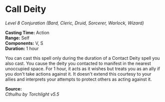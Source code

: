 # Call Deity
*Level 8 Conjuration (Bard, Cleric, Druid, Sorcerer, Warlock, Wizard)*

**Casting Time:** Action  
**Range:** Self  
**Components:** V, S  
**Duration:** 1 hour

You can cast this spell only during the duration of a Contact Deity spell you also cast. You cause the deity you contacted to manifest in the nearest unoccupied space. For 1 hour, it acts as it wishes but treats you as an ally if you don't take actions against it. It doesn't extend this courtesy to your allies and interprets your attempts to protect others as acting against it.

**Source:**  
*Cthulhu by Torchlight v5.5*